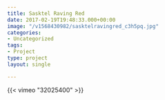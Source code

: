 ```yaml
---
title: Sasktel Raving Red
date: 2017-02-19T19:48:33.000+00:00
image: "/v1568430982/sasktelravingred_c3h5pq.jpg"
categories:
- Uncategorized
tags:
- Project
type: project
layout: single

---
```

{{< vimeo "32025400" >}}